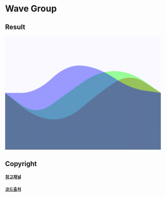 # Wave Group

## Result
<p align="center">
  <img src="../img/wave_group.gif" alt="" width="750px">
</p>

## Copyright
#### [참고채널](https://www.youtube.com/user/cmiscm)

#### [코드출처](https://www.youtube.com/watch?v=LLfhY4eVwDY)